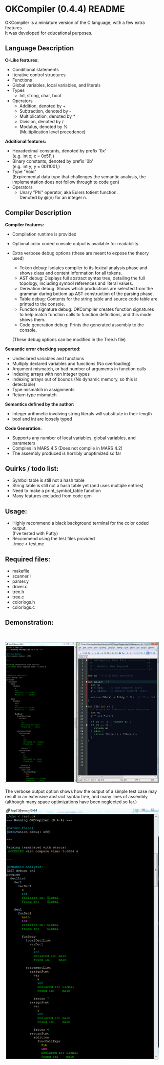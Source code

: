 # OKCompiler (0.4.4) README #

OKCompiler is a miniature version of the C language, with a few extra features.<br />
It was developed for educational purposes.

## Language Description ##
__C-Like features:__
 - Conditional statements
 - Iterative control structures
 - Functions
 - Global variables, local variables, and literals
 - Types
   - Int, string, char, bool
 - Operators
   - Addition, denoted by +
   - Subtraction, denoted by -
   - Multiplication, denoted by *
   - Division, denoted by /
   - Modulus, denoted by %<br />
	(Multiplication level precedence) 

__Additional features:__<br />
 - Hexadecimal constants, denoted by prefix '0x'<br />
   (e.g. int x; x = 0x5F;)
 - Binary constants, denoted by prefix '0b'<br />
   (e.g. int y; y = 0b11001;)
 - Type "Void"<br />
   (Expiremental data type that challenges the semantic analysis, the  
    implementation does not follow through to code gen)
 - Operators
   - Unary "Phi" operator, aka Eulers totient function.<br />
     Denoted by @(n) for an integer n.
	
 
## Compiler Description ##
__Compiler features:__
 - Compilation runtime is provided
 - Optional color coded console output is available for readability.
 - Extra verbose debug options (these are meant to expose the theory used)
   - Token debug: Isolates compiler to its lexical analysis phase and shows
     class and content information for all tokens.
   - AST debug: Displays full abstract syntax tree, detailing the full topology,
     including symbol references and literal values.
   - Derivation debug: Shows which productions are selected from the grammar
     during bottom up AST construction of the parsing phase.
   - Table debug: Contents for the string table and source code table are 
     printed to the console. 
   - Function signature debug: OKCompiler creates function signatures to
     help match function calls to function definitions, and this mode shows them.  
   - Code generation debug: Prints the generated assembly to the console.

   (These debug options can be modified in the Tree.h file)
   
__Semantic error checking supported:__
 - Undeclared variables and functions
 - Multiply declared variables and functions (No overloading)
 - Argument mismatch, or bad number of arguments in function calls
 - Indexing arrays with non integer types
 - Indexing arrays out of bounds (No dynamic memory, so this is detectable)
 - Type mismatch in assignments
 - Return type mismatch

__Semantics defined by the author:__
 - Integer arithmetic involving string literals will substitute in their length 
 - bool and int are loosely typed
	
__Code Generation:__
 - Supports any number of local variables, global variables, and parameters
 - Compiles in MARS 4.5 (Does not compile in MARS 4.2)
 - The assembly produced is horribly unoptimized so far
	
## Quirks / todo list: ##
 - Symbol table is still not a hash table
 - String table is still not a hash table yet (and uses multiple entries)
 - Need to make a print_symbol_table function
 - Many features excluded from code gen
 
## Usage: ##
 - Highly recommend a black background terminal for the color coded output.<br />
	(I've tested with Putty)
 - Recommend using the test files provided<br />
	./mcc < test.mc

## Required files: ##
 - makefile
 - scanner.l
 - parser.y
 - driver.c
 - tree.h
 - tree.c
 - colorlogs.h
 - colorlogs.c
  
## Demonstration: ##
<br><br>
<img src="https://raw.githubusercontent.com/Otays/OkCompiler/master/imgs/1.png" />
<br><br>
The verbose output option shows how the output of a simple test case may result in an extensive abstract syntax tree, and many lines of assembly (although many space optimizations have been neglected so far.)

<img src="https://raw.githubusercontent.com/Otays/OkCompiler/master/imgs/2.gif" />






